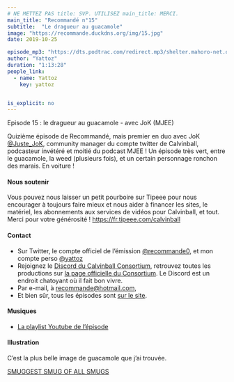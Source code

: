 ```yaml
---
# NE METTEZ PAS title: SVP. UTILISEZ main_title: MERCI.
main_title: "Recommandé n°15"
subtitle:  "Le dragueur au guacamole"
image: "https://recommande.duckdns.org/img/15.jpg"
date: 2019-10-25

episode_mp3: "https://dts.podtrac.com/redirect.mp3/shelter.mahoro-net.org/~yattoz/recommande/episodes/episode15.mp3"
author: "Yattoz"
duration: "1:13:28"
people_link: 
  - name: Yattoz
    key: yattoz


is_explicit: no
---
```


<PodcastHeader/>

<!-- ECRIRE LA DESCRIPTION DE L'EPISODE SOUS CETTE LIGNE -->


 Episode 15 : le dragueur au guacamole - avec JoK (MJEE) 

<p>Quizième épisode de Recommandé, mais premier en duo avec JoK <a href="https://twitter.com/Juste_JoK" rel="nofollow">@Juste_JoK</a>, community manager du compte twitter de Calvinball, podcasteur invétéré et moitié du podcast MJEE ! Un épisode très vert, entre le guacamole, la weed (plusieurs fois), et un certain personnage ronchon des marais. En voiture !</p>

<h4>Nous soutenir</h4>

<p>Vous pouvez nous laisser un petit pourboire sur Tipeee pour nous encourager à toujours faire mieux et nous aider à financer les sites, le matériel, les abonnements aux services de vidéos pour Calvinball, et tout. Merci pour votre générosité ! <a href="https://fr.tipeee.com/calvinball" rel="nofollow">https://fr.tipeee.com/calvinball</a></p>

<h4>Contact</h4>

<ul>
  <li>Sur Twitter, le compte officiel de l’émission <a href="https://twitter.com/recommande0" rel="nofollow">@recommande0</a>, et mon compte perso <a href="https://twitter.com/yattoz" rel="nofollow">@yattoz</a></li>
  <li>Rejoignez le <a href="https://discord.gg/4RnA9v7" rel="nofollow">Discord du Calvinball Consortium</a>, retrouvez toutes les productions sur <a href="https://calvinballradio.wordpress.com/" rel="nofollow">la page officielle du Consortium</a>. Le Discord est un endroit chatoyant où il fait bon vivre.</li>
  <li>Par e-mail, à <a href="mailto:recommande@hotmail.com" rel="nofollow">recommande@hotmail.com</a>,</li>
  <li>Et bien sûr, tous les épisodes sont <a href="https://recommande.duckdns.org" rel="nofollow">sur le site</a>.</li>
</ul>

<h4>Musiques</h4>

<ul>
  <li><a href="https://www.youtube.com/playlist?list=PLNjXbZkItxta80IPIxxJSgxgS2ERQ1imm" rel="nofollow">La playlist Youtube de l’épisode</a></li>
</ul>

<h4>Illustration</h4>

<p>C’est la plus belle image de guacamole que j’ai trouvée.</p>

<p><a href="https://www.youtube.com/watch?v=tdi19AZvHkQ" rel="nofollow">SMUGGEST SMUG OF ALL SMUGS</a></p>


